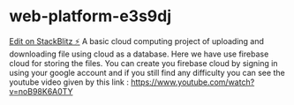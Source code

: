 # web-platform-e3s9dj

[Edit on StackBlitz ⚡️](https://stackblitz.com/edit/web-platform-e3s9dj)
A basic cloud computing project of uploading and downloading file using cloud as a database.
Here we have use firebase cloud for storing the files. You can create you firebase cloud by signing in using your google account and if you still find any difficulty you can see the youtube video given by this link  :
https://www.youtube.com/watch?v=noB98K6A0TY
